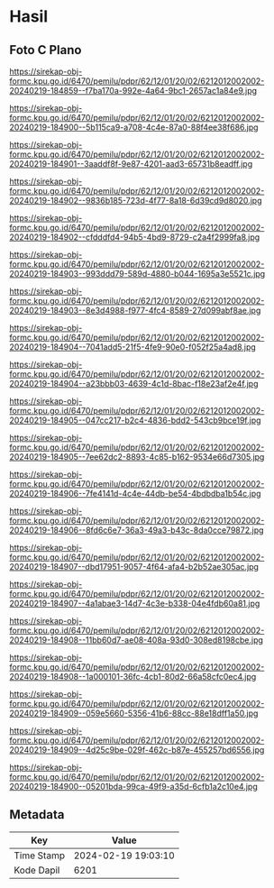 # Hasil

## Foto C Plano

https://sirekap-obj-formc.kpu.go.id/6470/pemilu/pdpr/62/12/01/20/02/6212012002002-20240219-184859--f7ba170a-992e-4a64-9bc1-2657ac1a84e9.jpg

https://sirekap-obj-formc.kpu.go.id/6470/pemilu/pdpr/62/12/01/20/02/6212012002002-20240219-184900--5b115ca9-a708-4c4e-87a0-88f4ee38f686.jpg

https://sirekap-obj-formc.kpu.go.id/6470/pemilu/pdpr/62/12/01/20/02/6212012002002-20240219-184901--3aaddf8f-9e87-4201-aad3-65731b8eadff.jpg

https://sirekap-obj-formc.kpu.go.id/6470/pemilu/pdpr/62/12/01/20/02/6212012002002-20240219-184902--9836b185-723d-4f77-8a18-6d39cd9d8020.jpg

https://sirekap-obj-formc.kpu.go.id/6470/pemilu/pdpr/62/12/01/20/02/6212012002002-20240219-184902--cfdddfd4-94b5-4bd9-8729-c2a4f2999fa8.jpg

https://sirekap-obj-formc.kpu.go.id/6470/pemilu/pdpr/62/12/01/20/02/6212012002002-20240219-184903--993ddd79-589d-4880-b044-1695a3e5521c.jpg

https://sirekap-obj-formc.kpu.go.id/6470/pemilu/pdpr/62/12/01/20/02/6212012002002-20240219-184903--8e3d4988-f977-4fc4-8589-27d099abf8ae.jpg

https://sirekap-obj-formc.kpu.go.id/6470/pemilu/pdpr/62/12/01/20/02/6212012002002-20240219-184904--7041add5-21f5-4fe9-90e0-f052f25a4ad8.jpg

https://sirekap-obj-formc.kpu.go.id/6470/pemilu/pdpr/62/12/01/20/02/6212012002002-20240219-184904--a23bbb03-4639-4c1d-8bac-f18e23af2e4f.jpg

https://sirekap-obj-formc.kpu.go.id/6470/pemilu/pdpr/62/12/01/20/02/6212012002002-20240219-184905--047cc217-b2c4-4836-bdd2-543cb9bce19f.jpg

https://sirekap-obj-formc.kpu.go.id/6470/pemilu/pdpr/62/12/01/20/02/6212012002002-20240219-184905--7ee62dc2-8893-4c85-b162-9534e66d7305.jpg

https://sirekap-obj-formc.kpu.go.id/6470/pemilu/pdpr/62/12/01/20/02/6212012002002-20240219-184906--7fe4141d-4c4e-44db-be54-4bdbdba1b54c.jpg

https://sirekap-obj-formc.kpu.go.id/6470/pemilu/pdpr/62/12/01/20/02/6212012002002-20240219-184906--8fd6c6e7-36a3-49a3-b43c-8da0cce79872.jpg

https://sirekap-obj-formc.kpu.go.id/6470/pemilu/pdpr/62/12/01/20/02/6212012002002-20240219-184907--dbd17951-9057-4f64-afa4-b2b52ae305ac.jpg

https://sirekap-obj-formc.kpu.go.id/6470/pemilu/pdpr/62/12/01/20/02/6212012002002-20240219-184907--4a1abae3-14d7-4c3e-b338-04e4fdb60a81.jpg

https://sirekap-obj-formc.kpu.go.id/6470/pemilu/pdpr/62/12/01/20/02/6212012002002-20240219-184908--11bb60d7-ae08-408a-93d0-308ed8198cbe.jpg

https://sirekap-obj-formc.kpu.go.id/6470/pemilu/pdpr/62/12/01/20/02/6212012002002-20240219-184908--1a000101-36fc-4cb1-80d2-66a58cfc0ec4.jpg

https://sirekap-obj-formc.kpu.go.id/6470/pemilu/pdpr/62/12/01/20/02/6212012002002-20240219-184909--059e5660-5356-41b6-88cc-88e18dff1a50.jpg

https://sirekap-obj-formc.kpu.go.id/6470/pemilu/pdpr/62/12/01/20/02/6212012002002-20240219-184909--4d25c9be-029f-462c-b87e-455257bd6556.jpg

https://sirekap-obj-formc.kpu.go.id/6470/pemilu/pdpr/62/12/01/20/02/6212012002002-20240219-184900--05201bda-99ca-49f9-a35d-6cfb1a2c10e4.jpg


## Metadata

| Key        | Value               |
| ---------- | ------------------- |
| Time Stamp | 2024-02-19 19:03:10 |
| Kode Dapil | 6201                |



